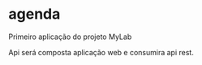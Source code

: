 # agenda
Primeiro aplicação do projeto MyLab

Api será composta aplicação web e consumira api rest.
